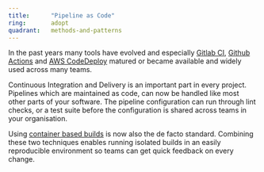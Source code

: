 ```yaml
---
title:      "Pipeline as Code"
ring:       adopt
quadrant:   methods-and-patterns
---
```


In the past years many tools have evolved and especially [Gitlab CI](https://docs.gitlab.com/ee/ci/), [Github Actions](https://github.com/features/actions) and [AWS CodeDeploy](https://aws.amazon.com/de/codedeploy/) matured or became available and widely used across many teams.

Continuous Integration and Delivery is an important part in every project. Pipelines which are maintained as code, can now be handled like most other parts of your software. The pipeline configuration can run through lint checks, or a test suite before the configuration is shared across teams in your organisation.

Using [container based builds](https://www.aoe.com/techradar/methods-and-patterns/container-based-builds.html) is now also the de facto standard. Combining these two techniques enables running isolated builds in an easily reproducible environment so teams can get quick feedback on every change.